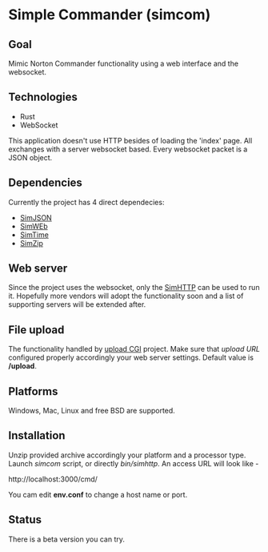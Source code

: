 # Simple Commander (simcom)

## Goal
Mimic Norton Commander functionality using a  web interface and the websocket.

## Technologies
- Rust
- WebSocket

This application doesn't use HTTP besides of loading the 'index' page. All exchanges with a server
websocket based. Every websocket packet is a JSON object.

## Dependencies
Currently the project has 4 direct dependecies:

- [SimJSON](https://github.com/vernisaz/simjson)
- [SimWEb](https://github.com/vernisaz/simweb)
- [SimTime](https://github.com/vernisaz/simtime)
- [SimZip](https://github.com/vernisaz/simple_rust_zip)

## Web server
Since the project uses the websocket, only the [SimHTTP](https://github.com/vernisaz/simhttp) can be used to run it.
Hopefully more vendors will adopt the functionality soon and a list of supporting servers will be extended after.

## File upload
The functionality handled by [upload CGI](https://github.com/vernisaz/simupload) project. Make sure that *upload URL*
configured properly accordingly your web server settings. Default value is **/upload**.

## Platforms
Windows, Mac, Linux and free BSD are supported.

## Installation
Unzip provided archive accordingly your platform and a processor type. Launch *simcom* script, or directly *bin/simhttp*. An access URL will look like -

http://localhost:3000/cmd/

You cam edit **env.conf** to change a host name or port.

## Status
There is a beta version you can try.
